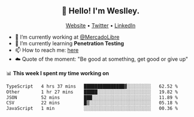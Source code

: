 <h2 align="center">👋 Hello! I'm Weslley.</h2>
<p align="center">
  <a href="http://weslleyneri.com.br">Website</a> •
  <a href="https://twitter.com/Weslley_Neri">Twitter</a> •
  <a href="https://www.linkedin.com/in/weslley-neri-3658908b">LinkedIn</a>
</p>


- 🔭 I’m currently working at [@MercadoLibre](https://github.com/mercadolibre)
- 🌱 I’m currently learning **Penetration Testing**
- 📫 How to reach me: [here](mailto:weslley39@gmail.com)
- ☁️ Quote of the moment: "Be good at something, get good or give up"

📊 **This week I spent my time working on**
<!--START_SECTION:waka-->

```txt
TypeScript   4 hrs 37 mins   ███████████████▓░░░░░░░░░   62.52 %
Other        1 hr 27 mins    █████░░░░░░░░░░░░░░░░░░░░   19.82 %
JSON         52 mins         ███░░░░░░░░░░░░░░░░░░░░░░   11.89 %
CSV          22 mins         █▒░░░░░░░░░░░░░░░░░░░░░░░   05.18 %
JavaScript   1 min           ░░░░░░░░░░░░░░░░░░░░░░░░░   00.36 %
```

<!--END_SECTION:waka-->

<!-- Inspired by https://github.com/gruselhaus/gruselhaus -->
